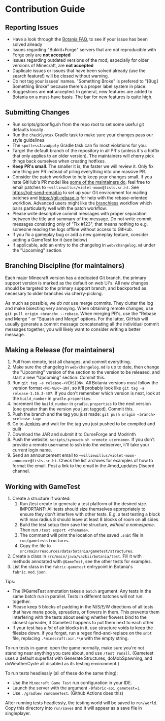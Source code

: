 # Contribution Guide
## Reporting Issues
* Have a look through the [Botania FAQ](https://botaniamod.net/faq.html), to see if your
  issue has been solved already
* Issues regarding "Bukkit+Forge" servers that are not reproducible with Forge only are
  **not accepted**
* Issues regarding outdated versions of the mod, especially for older versions of
Minecraft, are **not accepted**
* Duplicate issues or issues that have been solved already (use the search feature!) will
  be closed without warning.
* Do not tag your issues' names. "Something Broke" is prefered to "[Bug] Something Broke"
  because there's a proper label system in place.
* Suggestions are **not** accepted. In general, new features are added to Botania on
  a must-have basis. The bar for new features is quite high.

## Submitting Changes
* Run scripts/gitconfig.sh from the repo root to set some useful git defaults locally
* Run the `checkSyntax` Gradle task to make sure your changes pass our style guidelines
* The `spotlessJavaApply` Gradle task can fix most violations for you.
* Target the default branch of the repository in all PR's (unless it's a hotfix that only applies to an older version).
  The maintainers will cherry pick things back ourselves when creating hotfixes.
* **Keep PR's small**. The smaller it is, the faster we will review it. Only fix one thing
  per PR instead of piling everything into one massive PR.
* Consider the patch workflow to help keep your changes small.  If you hate GitHub's PR
  model like [some of the maintainers
  do](https://www.vincent-lee.net/blog/2022-02-28-github/), feel free to email patches to
  `~williewillus/violet-moon@lists.sr.ht`. See https://git-send-email.io to set up your
  Git environment for mailing patches and https://git-rebase.io for help with the
  rebase-oriented workflow.  Advanced users might like the
  [branchless](https://github.com/arxanas/git-branchless) workflow which pairs
  particularly well with the patch workflow.
* Please write descriptive commit messages with proper separation between the title and
  summary of the message. Do not write commit messages consisting only of "Fix #123", that
  means nothing to e.g. someone reading the logs offline without access to GitHub.
* If you fix a gameplay bug or add a new gameplay feature, consider adding a GameTest for
  it (see below)
* If applicable, add an entry to the changelog in `web/changelog.md` under the "Upcoming"
  section.

## Branching Discipline (for maintainers)
Each major Minecraft version has a dedicated Git branch, the primary support version is marked
as the default on web UI's. All new changes should be targeted to the primary support branch,
and backported as necessary to older branches via cherry-picking.

As much as possible, we *do not* use merge commits. They clutter the log and make
bisecting very annoying. When obtaining remote changes, use `git pull origin <branch>
--rebase`.  When merging PR's, use the "Rebase and Merge " or "Squash and Merge"
options.  For the latter, GitHub will usually generate a commit message concatenating all
the individual commit messages together, you will likely want to consider writing a better
message.

## Making a Release (for maintainers)
1. Pull from remote, test all changes, and commit everything.
2. Make sure the changelog in `web/changelog.md` is up to date, then change the "Upcoming"
   version of the section to the version to be released, and start a new "Upcoming"
   section. Commit this.
3. Run `git tag -a release-<VERSION>`. All Botania versions *must* follow the version
   format `<MC-VER>-INT`, so it'll probably look like `git tag -a release-1.16.3-407`.  If
   you don't remember which version is next, look at the `build_number` in
   `gradle.properties`.
4. Increment the `build_number` in `gradle.properties` to the next version
   (one greater than the version you just tagged). Commit this.
5. Push the branch and the tag you just made: `git push origin <branch> <release tag>`
6. Go to [Jenkins](https://ci.blamejared.com/job/Violet%20Moon/job/Botania/view/tags/) and
   wait for the tag you just pushed to be compiled and built
7. Download the JAR and submit it to CurseForge and Modrinth
8. Push the website: `scripts/syncweb.sh <remote username>`. If you don't provide a remote
   username to ssh into the webserver, it'll take your current login name.
9. Send an announcement email to `~williewillus/violet-moon-announce@lists.sr.ht`. Check
   the list archives for examples of how to format the email. Post a link to the email in
   the #mod_updates Discord channel.

## Working with GameTest
1. Create a structure if wanted:
   1. Run /test create <size> to generate a test platform of the desired size. IMPORTANT:
      All tests should size themselves appropriately to ensure they don't interfere with
      other tests. E.g. a test testing a block with max radius 8 should leave at least 8
      blocks of room on all sides.
   2. Build the test setup then save the structure, *without a namespace*. Then run `/test
      export <thename>`.
   3. The command will print the location of the saved `.snbt` file in
      `run/gameteststructures`.
   4. Copy the file to `src/main/resources/data/botania/gametest/structures`.
2. Create a class in `src/main/java/vazkii/botania/test`. Fill it with methods annotated
   with `@GameTest`, see the other tests for examples.
3. List the class in the `fabric-gametest` entrypoint in Botania's `fabric.mod.json`.

Tips:
* The @GameTest annotation takes a `batch` argument. Any tests in the same batch run in
  parallel. Tests in different batches will not run together.
* Please keep 5 blocks of padding in the N/S/E/W directions of all tests that have mana
  pools, spreaders, or flowers in them. This prevents them interfering with the tests
  about seeing whether flowers bind to the closest spreader, if Gametest happens to put
  them next to each other.
* If your test has a *lot* of air blocks in it, use structure voids to keep the filesize
  down. If you forget, run a regex find-and-replace on the `snbt` file, replacing
  `.*minecraft:air.*\n` with the empty string.

To run tests in-game: open the game normally, make sure you're not standing near anything
you care about, and use `/test runall`. (Gametest uses a default superflat with Generate
Structures, doMobSpawning, and doWeatherCycle all disabled as its testing environment.)

To run tests headlessly (all of these do the same thing):
* Use the `Minecraft Game Test` run configuration in your IDE.
* Launch the server with the argument `-Dfabric-api.gametest=1`.
* Use `./gradlew runGameTest`. (Github Actions does this)

After running tests headlessly, the testing world will be saved to `run/world`. Copy this
directory into `run/saves` and it will appear as a save file in singleplayer.
